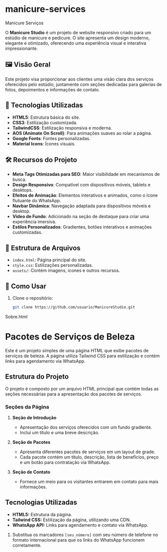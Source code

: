 # manicure-services
Manicure Serviços

O **Manicure Studio** é um projeto de website responsivo criado para um estúdio de manicure e pedicure. O site apresenta um design moderno, elegante e otimizado, oferecendo uma experiência visual e interativa impressionante.

## 🖼️ Visão Geral
Este projeto visa proporcionar aos clientes uma visão clara dos serviços oferecidos pelo estúdio, juntamente com seções dedicadas para galerias de fotos, depoimentos e informações de contato.

## 🚀 Tecnologias Utilizadas
- **HTML5**: Estrutura básica do site.
- **CSS3**: Estilização customizada.
- **TailwindCSS**: Estilização responsiva e moderna.
- **AOS (Animate On Scroll)**: Para animações suaves ao rolar a página.
- **Google Fonts**: Fontes personalizadas.
- **Material Icons**: Ícones visuais.

## 🛠️ Recursos do Projeto
- **Meta Tags Otimizadas para SEO**: Maior visibilidade em mecanismos de busca.
- **Design Responsivo**: Compatível com dispositivos móveis, tablets e desktops.
- **Efeitos de Animação**: Elementos interativos e animados, como o ícone flutuante do WhatsApp.
- **Navbar Dinâmica**: Navegação adaptada para dispositivos móveis e desktop.
- **Vídeo de Fundo**: Adicionado na seção de destaque para criar uma experiência imersiva.
- **Estilos Personalizados**: Gradientes, botões interativos e animações customizadas.

## 📂 Estrutura de Arquivos
- `index.html`: Página principal do site.
- `style.css`: Estilizações personalizadas.
- `assets/`: Contém imagens, ícones e outros recursos.

## 🔧 Como Usar
1. Clone o repositório:
   ```bash
   git clone https://github.com/usuario/ManicureStudio.git


Sobre.html
# Pacotes de Serviços de Beleza

Este é um projeto simples de uma página HTML que exibe pacotes de serviços de beleza. A página utiliza Tailwind CSS para estilização e contém links para agendamento via WhatsApp.

## Estrutura do Projeto

O projeto é composto por um arquivo HTML principal que contém todas as seções necessárias para a apresentação dos pacotes de serviços.

### Seções da Página

1. **Seção de Introdução**
    - Apresentação dos serviços oferecidos com um fundo gradiente.
    - Inclui um título e uma breve descrição.

2. **Seção de Pacotes**
    - Apresenta diferentes pacotes de serviços em um layout de grade.
    - Cada pacote contém um título, descrição, lista de benefícios, preço e um botão para contratação via WhatsApp.

3. **Seção de Contato**
    - Fornece um meio para os visitantes entrarem em contato para mais informações.

## Tecnologias Utilizadas

- **HTML5:** Estrutura da página.
- **Tailwind CSS:** Estilização da página, utilizando uma CDN.
- **WhatsApp API:** Links para agendamento e contato via WhatsApp.

1. Substitua os marcadores `[seu_número]` com seu número de telefone no formato internacional para que os links do WhatsApp funcionem corretamente.





